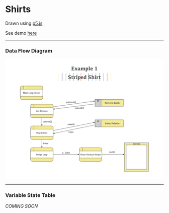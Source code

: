 # Shirts

Drawn using [p5.js](https://p5js.org/)

See demo [here](http://delandbeforeti.me/p5-shirt/)

---

### Data Flow Diagram
![](img/DataFlowDiagram.png)

---

### Variable State Table
_COMING SOON_